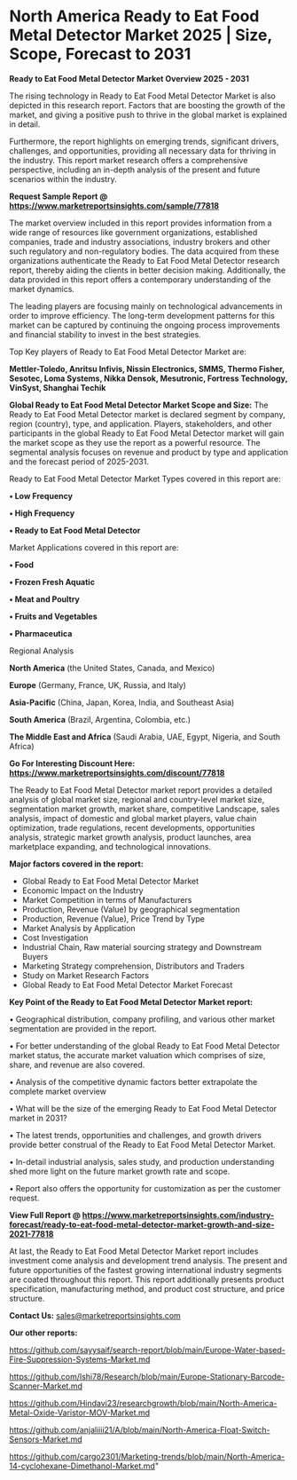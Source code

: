 # North America Ready to Eat Food Metal Detector Market 2025 | Size, Scope, Forecast to 2031

<Strong> Ready to Eat Food Metal Detector Market Overview 2025 - 2031</strong>

The rising technology in Ready to Eat Food Metal Detector Market is also depicted in this research report. Factors that are boosting the growth of the market, and giving a positive push to thrive in the global market is explained in detail.

Furthermore, the report highlights on emerging trends, significant drivers, challenges, and opportunities, providing all necessary data for thriving in the industry. This report market research offers a comprehensive perspective, including an in-depth analysis of the present and future scenarios within the industry.

<strong>Request Sample Report @ <a href=https://www.marketreportsinsights.com/sample/77818>https://www.marketreportsinsights.com/sample/77818</a></strong>

The market overview included in this report provides information from a wide range of resources like government organizations, established companies, trade and industry associations, industry brokers and other such regulatory and non-regulatory bodies. The data acquired from these organizations authenticate the Ready to Eat Food Metal Detector research report, thereby aiding the clients in better decision making. Additionally, the data provided in this report offers a contemporary understanding of the market dynamics.

The leading players are focusing mainly on technological advancements in order to improve efficiency. The long-term development patterns for this market can be captured by continuing the ongoing process improvements and financial stability to invest in the best strategies.

Top Key players of Ready to Eat Food Metal Detector Market are:

<strong>Mettler-Toledo, Anritsu Infivis, Nissin Electronics, SMMS, Thermo Fisher, Sesotec, Loma Systems, Nikka Densok, Mesutronic, Fortress Technology, VinSyst, Shanghai Techik</strong>

<strong><b>Global Ready to Eat Food Metal Detector Market Scope and Size:</b></strong>
The Ready to Eat Food Metal Detector market is declared segment by company, region (country), type, and application. Players, stakeholders, and other participants in the global Ready to Eat Food Metal Detector market will gain the market scope as they use the report as a powerful resource. The segmental analysis focuses on revenue and product by type and application and the forecast period of 2025-2031.

Ready to Eat Food Metal Detector Market Types covered in this report are:

<strong>• Low Frequency

• High Frequency

• Ready to Eat Food Metal Detector</strong>

Market Applications covered in this report are:

<strong>• Food

• Frozen Fresh Aquatic

• Meat and Poultry

• Fruits and Vegetables

• Pharmaceutica</strong> 

Regional Analysis

<strong>North America</strong> (the United States, Canada, and Mexico)

<strong>Europe</strong> (Germany, France, UK, Russia, and Italy)

<strong>Asia-Pacific</strong> (China, Japan, Korea, India, and Southeast Asia)

<strong>South America</strong> (Brazil, Argentina, Colombia, etc.)

<strong>The Middle East and Africa</strong> (Saudi Arabia, UAE, Egypt, Nigeria, and South Africa)

<strong>Go For Interesting Discount Here: <a href=https://www.marketreportsinsights.com/discount/77818>https://www.marketreportsinsights.com/discount/77818</a></strong>

The Ready to Eat Food Metal Detector market report provides a detailed analysis of global market size, regional and country-level market size, segmentation market growth, market share, competitive Landscape, sales analysis, impact of domestic and global market players, value chain optimization, trade regulations, recent developments, opportunities analysis, strategic market growth analysis, product launches, area marketplace expanding, and technological innovations.

<strong><b>Major factors covered in the report:</b></strong>
<ul>
  <li>Global Ready to Eat Food Metal Detector Market </li>
  <li>Economic Impact on the Industry</li>
  <li>Market Competition in terms of Manufacturers</li>
  <li>Production, Revenue (Value) by geographical segmentation</li>
  <li>Production, Revenue (Value), Price Trend by Type</li>
  <li>Market Analysis by Application</li>
  <li>Cost Investigation</li>
  <li>Industrial Chain, Raw material sourcing strategy and Downstream Buyers</li>
  <li>Marketing Strategy comprehension, Distributors and Traders</li>
  <li>Study on Market Research Factors</li>
  <li>Global Ready to Eat Food Metal Detector Market Forecast</li>
</ul>

<strong><b>Key Point of the Ready to Eat Food Metal Detector Market report:</b></strong>

• Geographical distribution, company profiling, and various other market segmentation are provided in the report.

• For better understanding of the global Ready to Eat Food Metal Detector market status, the accurate market valuation which comprises of size, share, and revenue are also covered.

• Analysis of the competitive dynamic factors better extrapolate the complete market overview

• What will be the size of the emerging Ready to Eat Food Metal Detector market in 2031?

• The latest trends, opportunities and challenges, and growth drivers provide better construal of the Ready to Eat Food Metal Detector Market.

• In-detail industrial analysis, sales study, and production understanding shed more light on the future market growth rate and scope.

• Report also offers the opportunity for customization as per the customer request.

<strong><b>View Full Report @ <a href=https://www.marketreportsinsights.com/industry-forecast/ready-to-eat-food-metal-detector-market-growth-and-size-2021-77818>https://www.marketreportsinsights.com/industry-forecast/ready-to-eat-food-metal-detector-market-growth-and-size-2021-77818</a></b></strong>


At last, the Ready to Eat Food Metal Detector Market report includes investment come analysis and development trend analysis. The present and future opportunities of the fastest growing international industry segments are coated throughout this report. This report additionally presents product specification, manufacturing method, and product cost structure, and price structure.

<strong>Contact Us:</strong>
sales@marketreportsinsights.com

<strong>Our other reports:</strong>

<a href=https://github.com/sayysaif/search-report/blob/main/Europe-Water-based-Fire-Suppression-Systems-Market.md>https://github.com/sayysaif/search-report/blob/main/Europe-Water-based-Fire-Suppression-Systems-Market.md</a>

<a href=https://github.com/Ishi78/Research/blob/main/Europe-Stationary-Barcode-Scanner-Market.md>https://github.com/Ishi78/Research/blob/main/Europe-Stationary-Barcode-Scanner-Market.md</a>

<a href=https://github.com/Hindavi23/researchgrowth/blob/main/North-America-Metal-Oxide-Varistor-MOV-Market.md>https://github.com/Hindavi23/researchgrowth/blob/main/North-America-Metal-Oxide-Varistor-MOV-Market.md</a>

<a href=https://github.com/anjaliiii21/A/blob/main/North-America-Float-Switch-Sensors-Market.md>https://github.com/anjaliiii21/A/blob/main/North-America-Float-Switch-Sensors-Market.md</a>

<a href=https://github.com/cargo2301/Marketing-trends/blob/main/North-America-14-cyclohexane-Dimethanol-Market.md>https://github.com/cargo2301/Marketing-trends/blob/main/North-America-14-cyclohexane-Dimethanol-Market.md</a>"
